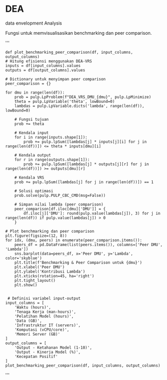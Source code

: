 # DEA
data envelopment Analysis


Fungsi untuk memvisualisasikan benchmarking dan peer comparison.

'''


 

    def plot_benchmarking_peer_comparison(df, input_columns, output_columns)
    # Hitung efisiensi menggunakan DEA-VRS
    inputs = df[input_columns].values
    outputs = df[output_columns].values
    
    # Dictionary untuk menyimpan peer comparison
    peer_comparison = {}
    
    for dmu in range(len(df)):
        prob = pulp.LpProblem(f"DEA_VRS_DMU_{dmu}", pulp.LpMinimize)
        theta = pulp.LpVariable('theta', lowBound=0)
        lambdas = pulp.LpVariable.dicts('lambda', range(len(df)), lowBound=0)
        
        # Fungsi tujuan
        prob += theta
        
        # Kendala input
        for i in range(inputs.shape[1]):
            prob += pulp.lpSum([lambdas[j] * inputs[j][i] for j in range(len(df))]) <= theta * inputs[dmu][i]
        
        # Kendala output
        for r in range(outputs.shape[1]):
            prob += pulp.lpSum([lambdas[j] * outputs[j][r] for j in range(len(df))]) >= outputs[dmu][r]
        
        # Kendala VRS
        prob += pulp.lpSum([lambdas[j] for j in range(len(df))]) == 1
        
        # Solusi optimasi
        prob.solve(pulp.PULP_CBC_CMD(msg=False))
        
        # Simpan nilai lambda (peer comparison)
        peer_comparison[df.iloc[dmu]['DMU']] = {
            df.iloc[j]['DMU']: round(pulp.value(lambdas[j]), 3) for j in range(len(df)) if pulp.value(lambdas[j]) > 0
        }
    
    # Plot benchmarking dan peer comparison
    plt.figure(figsize=(12, 8))
    for idx, (dmu, peers) in enumerate(peer_comparison.items()):
        peers_df = pd.DataFrame(list(peers.items()), columns=['Peer DMU', 'Lambda'])
        sns.barplot(data=peers_df, x='Peer DMU', y='Lambda', color='skyblue')
        plt.title(f'Benchmarking & Peer Comparison untuk {dmu}')
        plt.xlabel('Peer DMU')
        plt.ylabel('Kontribusi Lambda')
        plt.xticks(rotation=45, ha='right')
        plt.tight_layout()
        plt.show()


     # Definisi variabel input-output
    input_columns = [
        'Waktu (hours)',
        'Tenaga Kerja (man-hours)',
        'Pelatihan Model (hours)',
        'Data (GB)',
        'Infrastruktur IT (servers)',
        'Komputasi (vCPU/core)',
        'Memori Server (GB)'
    ]
    output_columns = [
        'Output - Ketahanan Model (1-10)',
        'Output - Kinerja Model (%)',
        'Kecepatan Positif'
    ]
    plot_benchmarking_peer_comparison(df, input_columns, output_columns)
'''

